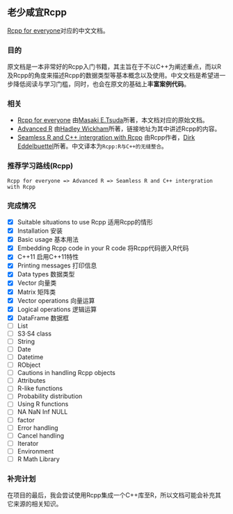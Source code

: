 ## 老少咸宜Rcpp

[Rcpp for everyone](https://teuder.github.io/rcpp4everyone_en/)对应的中文文档。

### 目的

原文档是一本非常好的Rcpp入门书籍，其主旨在于不以C++为阐述重点，而以R及Rcpp的角度来描述Rcpp的数据类型等基本概念以及使用。中文文档是希望进一步降低阅读与学习门槛，同时，也会在原文的基础上**丰富案例代码**。

### 相关

- [Rcpp for everyone](https://teuder.github.io/rcpp4everyone_en/) 由[Masaki E.Tsuda](https://github.com/teuder)所著，本文档对应的原始文档。
- [Advanced R](http://adv-r.had.co.nz/Rcpp.html) 由[Hadley Wickham](https://github.com/hadley)所著，链接地址为其中讲述Rcpp的内容。
- [Seamless R and C++ intergration with Rcpp](http://www.rcpp.org/) 由Rcpp作者，[Dirk Eddelbuettel](https://github.com/eddelbuettel)所著。中文译本为`Rcpp:R与C++的无缝整合`。

### 推荐学习路线(Rcpp)

```
Rcpp for everyone => Advanced R => Seamless R and C++ intergration with Rcpp
```

### 完成情况

- [x] Suitable situations to use Rcpp 适用Rcpp的情形
- [x] Installation 安装
- [x] Basic usage 基本用法
- [x] Embedding Rcpp code in your R code 将Rcpp代码嵌入R代码
- [x] C++11 启用C++11特性
- [x] Printing messages 打印信息
- [x] Data types 数据类型
- [x] Vector 向量类
- [x] Matrix 矩阵类
- [x] Vector operations 向量运算
- [x] Logical operations 逻辑运算
- [x] DataFrame 数据框
- [ ] List
- [ ] S3·S4 class
- [ ] String
- [ ] Date
- [ ] Datetime
- [ ] RObject
- [ ] Cautions in handling Rcpp objects
- [ ] Attributes
- [ ] R-like functions
- [ ] Probability distribution
- [ ] Using R functions
- [ ] NA NaN Inf NULL
- [ ] factor
- [ ] Error handling
- [ ] Cancel handling
- [ ] Iterator
- [ ] Environment
- [ ] R Math Library

### 补完计划

在项目的最后，我会尝试使用Rcpp集成一个C++库至R，所以文档可能会补充其它来源的相关知识。